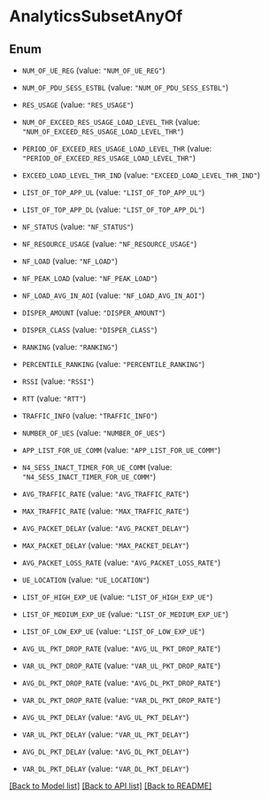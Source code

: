 # AnalyticsSubsetAnyOf

## Enum


* `NUM_OF_UE_REG` (value: `"NUM_OF_UE_REG"`)

* `NUM_OF_PDU_SESS_ESTBL` (value: `"NUM_OF_PDU_SESS_ESTBL"`)

* `RES_USAGE` (value: `"RES_USAGE"`)

* `NUM_OF_EXCEED_RES_USAGE_LOAD_LEVEL_THR` (value: `"NUM_OF_EXCEED_RES_USAGE_LOAD_LEVEL_THR"`)

* `PERIOD_OF_EXCEED_RES_USAGE_LOAD_LEVEL_THR` (value: `"PERIOD_OF_EXCEED_RES_USAGE_LOAD_LEVEL_THR"`)

* `EXCEED_LOAD_LEVEL_THR_IND` (value: `"EXCEED_LOAD_LEVEL_THR_IND"`)

* `LIST_OF_TOP_APP_UL` (value: `"LIST_OF_TOP_APP_UL"`)

* `LIST_OF_TOP_APP_DL` (value: `"LIST_OF_TOP_APP_DL"`)

* `NF_STATUS` (value: `"NF_STATUS"`)

* `NF_RESOURCE_USAGE` (value: `"NF_RESOURCE_USAGE"`)

* `NF_LOAD` (value: `"NF_LOAD"`)

* `NF_PEAK_LOAD` (value: `"NF_PEAK_LOAD"`)

* `NF_LOAD_AVG_IN_AOI` (value: `"NF_LOAD_AVG_IN_AOI"`)

* `DISPER_AMOUNT` (value: `"DISPER_AMOUNT"`)

* `DISPER_CLASS` (value: `"DISPER_CLASS"`)

* `RANKING` (value: `"RANKING"`)

* `PERCENTILE_RANKING` (value: `"PERCENTILE_RANKING"`)

* `RSSI` (value: `"RSSI"`)

* `RTT` (value: `"RTT"`)

* `TRAFFIC_INFO` (value: `"TRAFFIC_INFO"`)

* `NUMBER_OF_UES` (value: `"NUMBER_OF_UES"`)

* `APP_LIST_FOR_UE_COMM` (value: `"APP_LIST_FOR_UE_COMM"`)

* `N4_SESS_INACT_TIMER_FOR_UE_COMM` (value: `"N4_SESS_INACT_TIMER_FOR_UE_COMM"`)

* `AVG_TRAFFIC_RATE` (value: `"AVG_TRAFFIC_RATE"`)

* `MAX_TRAFFIC_RATE` (value: `"MAX_TRAFFIC_RATE"`)

* `AVG_PACKET_DELAY` (value: `"AVG_PACKET_DELAY"`)

* `MAX_PACKET_DELAY` (value: `"MAX_PACKET_DELAY"`)

* `AVG_PACKET_LOSS_RATE` (value: `"AVG_PACKET_LOSS_RATE"`)

* `UE_LOCATION` (value: `"UE_LOCATION"`)

* `LIST_OF_HIGH_EXP_UE` (value: `"LIST_OF_HIGH_EXP_UE"`)

* `LIST_OF_MEDIUM_EXP_UE` (value: `"LIST_OF_MEDIUM_EXP_UE"`)

* `LIST_OF_LOW_EXP_UE` (value: `"LIST_OF_LOW_EXP_UE"`)

* `AVG_UL_PKT_DROP_RATE` (value: `"AVG_UL_PKT_DROP_RATE"`)

* `VAR_UL_PKT_DROP_RATE` (value: `"VAR_UL_PKT_DROP_RATE"`)

* `AVG_DL_PKT_DROP_RATE` (value: `"AVG_DL_PKT_DROP_RATE"`)

* `VAR_DL_PKT_DROP_RATE` (value: `"VAR_DL_PKT_DROP_RATE"`)

* `AVG_UL_PKT_DELAY` (value: `"AVG_UL_PKT_DELAY"`)

* `VAR_UL_PKT_DELAY` (value: `"VAR_UL_PKT_DELAY"`)

* `AVG_DL_PKT_DELAY` (value: `"AVG_DL_PKT_DELAY"`)

* `VAR_DL_PKT_DELAY` (value: `"VAR_DL_PKT_DELAY"`)


[[Back to Model list]](../README.md#documentation-for-models) [[Back to API list]](../README.md#documentation-for-api-endpoints) [[Back to README]](../README.md)


